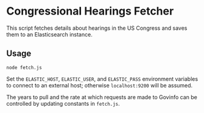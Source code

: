 # Congressional Hearings Fetcher

This script fetches details about hearings in the US Congress and saves them to an Elasticsearch instance.

## Usage

```
node fetch.js
```

Set the `ELASTIC_HOST`, `ELASTIC_USER`, and `ELASTIC_PASS` environment variables to connect to an external host; otherwise `localhost:9200` will be assumed.

The years to pull and the rate at which requests are made to Govinfo can be controlled by updating constants in `fetch.js`.
